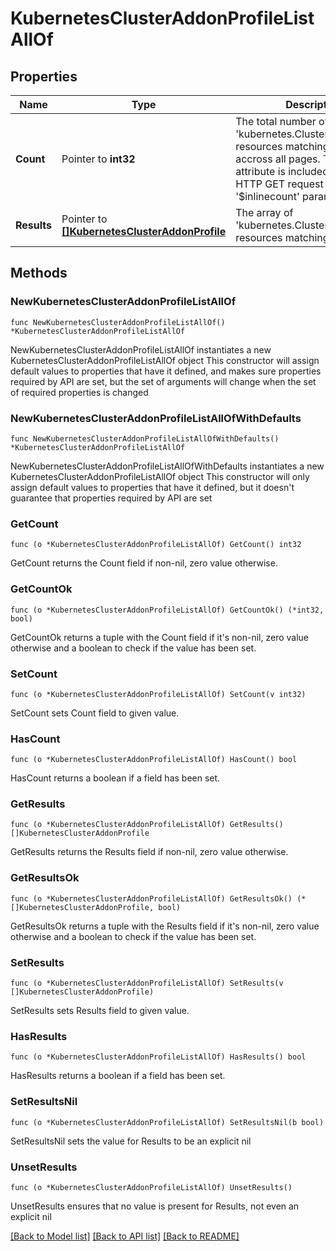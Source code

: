 # KubernetesClusterAddonProfileListAllOf

## Properties

Name | Type | Description | Notes
------------ | ------------- | ------------- | -------------
**Count** | Pointer to **int32** | The total number of &#39;kubernetes.ClusterAddonProfile&#39; resources matching the request, accross all pages. The &#39;Count&#39; attribute is included when the HTTP GET request includes the &#39;$inlinecount&#39; parameter. | [optional] 
**Results** | Pointer to [**[]KubernetesClusterAddonProfile**](KubernetesClusterAddonProfile.md) | The array of &#39;kubernetes.ClusterAddonProfile&#39; resources matching the request. | [optional] 

## Methods

### NewKubernetesClusterAddonProfileListAllOf

`func NewKubernetesClusterAddonProfileListAllOf() *KubernetesClusterAddonProfileListAllOf`

NewKubernetesClusterAddonProfileListAllOf instantiates a new KubernetesClusterAddonProfileListAllOf object
This constructor will assign default values to properties that have it defined,
and makes sure properties required by API are set, but the set of arguments
will change when the set of required properties is changed

### NewKubernetesClusterAddonProfileListAllOfWithDefaults

`func NewKubernetesClusterAddonProfileListAllOfWithDefaults() *KubernetesClusterAddonProfileListAllOf`

NewKubernetesClusterAddonProfileListAllOfWithDefaults instantiates a new KubernetesClusterAddonProfileListAllOf object
This constructor will only assign default values to properties that have it defined,
but it doesn't guarantee that properties required by API are set

### GetCount

`func (o *KubernetesClusterAddonProfileListAllOf) GetCount() int32`

GetCount returns the Count field if non-nil, zero value otherwise.

### GetCountOk

`func (o *KubernetesClusterAddonProfileListAllOf) GetCountOk() (*int32, bool)`

GetCountOk returns a tuple with the Count field if it's non-nil, zero value otherwise
and a boolean to check if the value has been set.

### SetCount

`func (o *KubernetesClusterAddonProfileListAllOf) SetCount(v int32)`

SetCount sets Count field to given value.

### HasCount

`func (o *KubernetesClusterAddonProfileListAllOf) HasCount() bool`

HasCount returns a boolean if a field has been set.

### GetResults

`func (o *KubernetesClusterAddonProfileListAllOf) GetResults() []KubernetesClusterAddonProfile`

GetResults returns the Results field if non-nil, zero value otherwise.

### GetResultsOk

`func (o *KubernetesClusterAddonProfileListAllOf) GetResultsOk() (*[]KubernetesClusterAddonProfile, bool)`

GetResultsOk returns a tuple with the Results field if it's non-nil, zero value otherwise
and a boolean to check if the value has been set.

### SetResults

`func (o *KubernetesClusterAddonProfileListAllOf) SetResults(v []KubernetesClusterAddonProfile)`

SetResults sets Results field to given value.

### HasResults

`func (o *KubernetesClusterAddonProfileListAllOf) HasResults() bool`

HasResults returns a boolean if a field has been set.

### SetResultsNil

`func (o *KubernetesClusterAddonProfileListAllOf) SetResultsNil(b bool)`

 SetResultsNil sets the value for Results to be an explicit nil

### UnsetResults
`func (o *KubernetesClusterAddonProfileListAllOf) UnsetResults()`

UnsetResults ensures that no value is present for Results, not even an explicit nil

[[Back to Model list]](../README.md#documentation-for-models) [[Back to API list]](../README.md#documentation-for-api-endpoints) [[Back to README]](../README.md)



